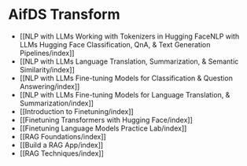 # AifDS Transform

- [[NLP with LLMs Working with Tokenizers in Hugging FaceNLP with LLMs Hugging Face Classification, QnA, & Text Generation Pipelines/index]]
- [[NLP with LLMs Language Translation, Summarization, & Semantic Similarity/index]]
- [[NLP with LLMs Fine-tuning Models for Classification & Question Answering/index]]
- [[NLP with LLMs Fine-tuning Models for Language Translation, & Summarization/index]]
- [[Introduction to Finetuning/index]]
- [[Finetuning Transformers with Hugging Face/index]]
- [[Finetuning Language Models Practice Lab/index]]
- [[RAG Foundations/index]]
- [[Build a RAG App/index]]
- [[RAG Techniques/index]]
